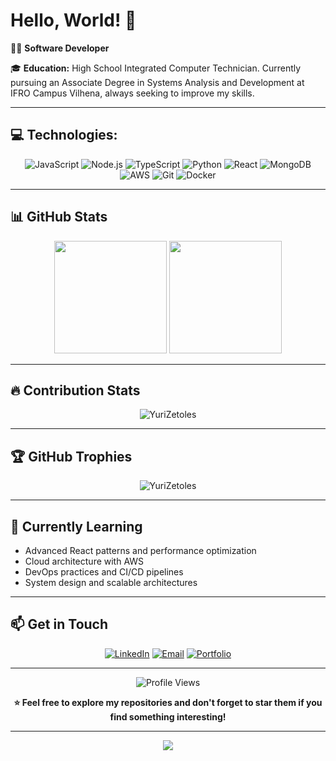 # Hello, World! 👋

👨‍💻 **Software Developer**

🎓 **Education:** High School Integrated Computer Technician. Currently pursuing an Associate Degree in Systems Analysis and Development at IFRO Campus Vilhena, always seeking to improve my skills.

---

## 💻 Technologies:

<div align="center">

![JavaScript](https://img.shields.io/badge/JavaScript-F7DF1E?style=for-the-badge&logo=javascript&logoColor=black)
![Node.js](https://img.shields.io/badge/Node.js-43853D?style=for-the-badge&logo=node.js&logoColor=white)
![TypeScript](https://img.shields.io/badge/TypeScript-007ACC?style=for-the-badge&logo=typescript&logoColor=white)
![Python](https://img.shields.io/badge/Python-3776AB?style=for-the-badge&logo=python&logoColor=white)
![React](https://img.shields.io/badge/React-20232A?style=for-the-badge&logo=react&logoColor=61DAFB)
![MongoDB](https://img.shields.io/badge/MongoDB-4EA94B?style=for-the-badge&logo=mongodb&logoColor=white)
![AWS](https://img.shields.io/badge/Amazon_AWS-232F3E?style=for-the-badge&logo=amazon-aws&logoColor=white)
![Git](https://img.shields.io/badge/GIT-E44C30?style=for-the-badge&logo=git&logoColor=white)
![Docker](https://img.shields.io/badge/Docker-2496ED?style=for-the-badge&logo=docker&logoColor=white)

</div>

---

## 📊 GitHub Stats

<div align="center">
  <img height="180em" src="https://github-readme-stats.vercel.app/api?username=YuriZetoles&show_icons=true&theme=dark&include_all_commits=true&count_private=true"/>
  <img height="180em" src="https://github-readme-stats.vercel.app/api/top-langs/?username=YuriZetoles&layout=compact&langs_count=7&theme=dark"/>
</div>

---

## 🔥 Contribution Stats

<div align="center">
  <img src="https://github-readme-streak-stats.herokuapp.com/?user=YuriZetoles&theme=dark" alt="YuriZetoles" />
</div>

---

## 🏆 GitHub Trophies

<div align="center">
  <img src="https://github-profile-trophy.vercel.app/?username=YuriZetoles&theme=darkhub&row=1&column=6" alt="YuriZetoles" />
</div>

---

## 🌱 Currently Learning

- Advanced React patterns and performance optimization
- Cloud architecture with AWS
- DevOps practices and CI/CD pipelines
- System design and scalable architectures

---

## 📫 Get in Touch

<div align="center">

[![LinkedIn](https://img.shields.io/badge/LinkedIn-0077B5?style=for-the-badge&logo=linkedin&logoColor=white)](https://linkedin.com/in/YuriZetoles)
[![Email](https://img.shields.io/badge/Email-D14836?style=for-the-badge&logo=gmail&logoColor=white)](mailto:your.email@gmail.com)
[![Portfolio](https://img.shields.io/badge/Portfolio-000000?style=for-the-badge&logo=About.me&logoColor=white)](https://your-portfolio.com)

</div>

---

<div align="center">
  <img src="https://komarev.com/ghpvc/?username=YuriZetoles&color=blue&style=flat-square&label=Profile+Views" alt="Profile Views" />
</div>

<div align="center">
  
**⭐ Feel free to explore my repositories and don't forget to star them if you find something interesting!**

</div>

---

<div align="center">
  <img src="https://capsule-render.vercel.app/api?type=waving&color=gradient&height=100&section=footer"/>
</div>